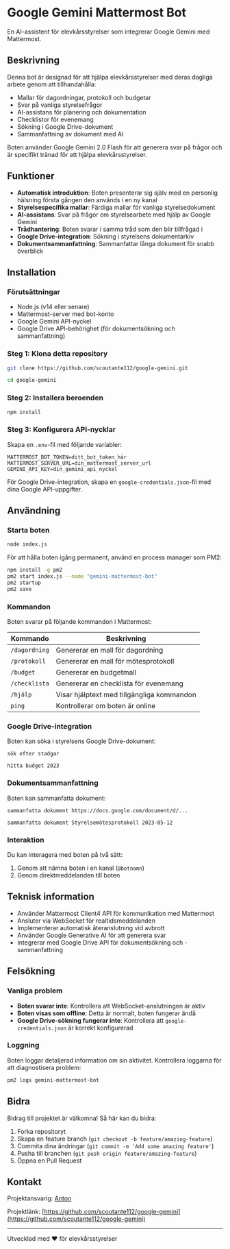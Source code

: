 # Google Gemini Mattermost Bot

En AI-assistent för elevkårsstyrelser som integrerar Google Gemini med Mattermost.

## Beskrivning

Denna bot är designad för att hjälpa elevkårsstyrelser med deras dagliga arbete genom att tillhandahålla:

- Mallar för dagordningar, protokoll och budgetar
- Svar på vanliga styrelsefrågor
- AI-assistans för planering och dokumentation
- Checklistor för evenemang
- Sökning i Google Drive-dokument
- Sammanfattning av dokument med AI

Boten använder Google Gemini 2.0 Flash för att generera svar på frågor och är specifikt tränad för att hjälpa elevkårsstyrelser.

## Funktioner

- **Automatisk introduktion**: Boten presenterar sig själv med en personlig hälsning första gången den används i en ny kanal
- **Styrelsespecifika mallar**: Färdiga mallar för vanliga styrelsedokument
- **AI-assistans**: Svar på frågor om styrelsearbete med hjälp av Google Gemini
- **Trådhantering**: Boten svarar i samma tråd som den blir tillfrågad i
- **Google Drive-integration**: Sökning i styrelsens dokumentarkiv
- **Dokumentsammanfattning**: Sammanfattar långa dokument för snabb överblick

## Installation

### Förutsättningar

- Node.js (v14 eller senare)
- Mattermost-server med bot-konto
- Google Gemini API-nyckel
- Google Drive API-behörighet (för dokumentsökning och sammanfattning)

### Steg 1: Klona detta repository

```bash
git clone https://github.com/scoutante112/google-gemini.git
```

```bash
cd google-gemini
```

### Steg 2: Installera beroenden

```bash
npm install
```

### Steg 3: Konfigurera API-nycklar

Skapa en `.env`-fil med följande variabler:

```
MATTERMOST_BOT_TOKEN=ditt_bot_token_här
MATTERMOST_SERVER_URL=din_mattermost_server_url
GEMINI_API_KEY=din_gemini_api_nyckel
```

För Google Drive-integration, skapa en `google-credentials.json`-fil med dina Google API-uppgifter.

## Användning

### Starta boten

```bash
node index.js
```

För att hålla boten igång permanent, använd en process manager som PM2:

```bash
npm install -g pm2
pm2 start index.js --name "gemini-mattermost-bot"
pm2 startup
pm2 save
```

### Kommandon

Boten svarar på följande kommandon i Mattermost:

| Kommando | Beskrivning |
|----------|-------------|
| `/dagordning` | Genererar en mall för dagordning |
| `/protokoll` | Genererar en mall för mötesprotokoll |
| `/budget` | Genererar en budgetmall |
| `/checklista` | Genererar en checklista för evenemang |
| `/hjälp` | Visar hjälptext med tillgängliga kommandon |
| `ping` | Kontrollerar om boten är online |

### Google Drive-integration

Boten kan söka i styrelsens Google Drive-dokument:

```
sök efter stadgar
```

```
hitta budget 2023
```

### Dokumentsammanfattning

Boten kan sammanfatta dokument:

```
sammanfatta dokument https://docs.google.com/document/d/...
```

```
sammanfatta dokument Styrelsemötesprotokoll 2023-05-12
```

### Interaktion

Du kan interagera med boten på två sätt:
1. Genom att nämna boten i en kanal (`@botnamn`)
2. Genom direktmeddelanden till boten

## Teknisk information

- Använder Mattermost Client4 API för kommunikation med Mattermost
- Ansluter via WebSocket för realtidsmeddelanden
- Implementerar automatisk återanslutning vid avbrott
- Använder Google Generative AI för att generera svar
- Integrerar med Google Drive API för dokumentsökning och -sammanfattning

## Felsökning

### Vanliga problem

- **Boten svarar inte**: Kontrollera att WebSocket-anslutningen är aktiv
- **Boten visas som offline**: Detta är normalt, boten fungerar ändå
- **Google Drive-sökning fungerar inte**: Kontrollera att `google-credentials.json` är korrekt konfigurerad

### Loggning

Boten loggar detaljerad information om sin aktivitet. Kontrollera loggarna för att diagnostisera problem:

```bash
pm2 logs gemini-mattermost-bot
```

## Bidra

Bidrag till projektet är välkomna! Så här kan du bidra:

1. Forka repositoryt
2. Skapa en feature branch (`git checkout -b feature/amazing-feature`)
3. Commita dina ändringar (`git commit -m 'Add some amazing feature'`)
4. Pusha till branchen (`git push origin feature/amazing-feature`)
5. Öppna en Pull Request


## Kontakt

Projektansvarig: [Anton](mailto:anton@labnat.se)

Projektlänk: [https://github.com/scoutante112/google-gemini](https://github.com/scoutante112/google-gemini)

---

Utvecklad med ❤️ för elevkårsstyrelser
